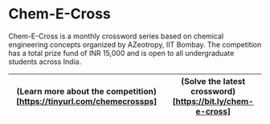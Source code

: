 # Chem-E-Cross

 Chem-E-Cross is a monthly crossword series based on chemical engineering concepts organized by AZeotropy, IIT Bombay. The competition has a total prize fund of INR 15,000 and is open to all undergraduate students across India. 
 
 (Learn more about the competition)[https://tinyurl.com/chemecrossps] | (Solve the latest crossword)[https://bit.ly/chem-e-cross] |
 ---|---|
